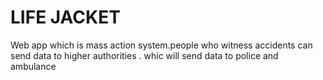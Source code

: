 # LIFE JACKET
Web app which is mass action system.people who witness accidents can send data to higher authorities .
whic will send data to police and ambulance 



